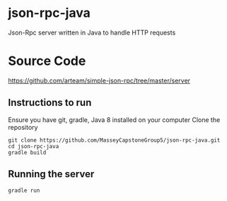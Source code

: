 # json-rpc-java

Json-Rpc server written in Java to handle HTTP requests

# Source Code
https://github.com/arteam/simple-json-rpc/tree/master/server

## Instructions to run
Ensure you have git, gradle, Java 8 installed on your computer
Clone the repository
```
git clone https://github.com/MasseyCapstoneGroup5/json-rpc-java.git
cd json-rpc-java
gradle build
```

## Running the server
```
gradle run
```